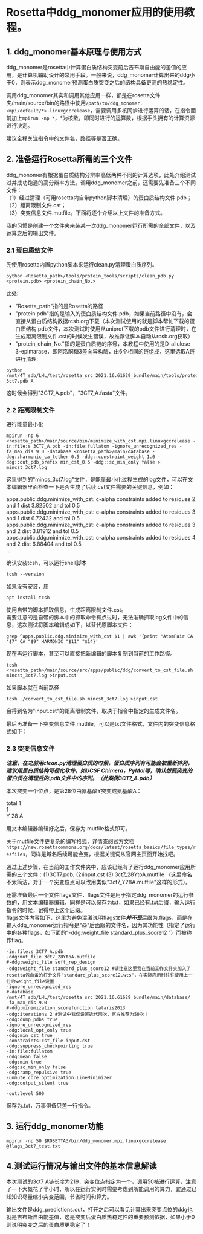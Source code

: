 # Rosetta中ddg_monomer应用的使用教程。 

## 1. ddg_monomer基本原理与使用方式
ddg_monomer是rosetta中计算蛋白质结构突变前后吉布斯自由能的差值的应用，是计算机辅助设计的常用手段。一般来说，ddg_monomer计算出来的ddg小于0，则表示ddg_monomer预测蛋白质突变之后的结构具备更高的热稳定性。

调用ddg_monomer其实和调用其他应用一样，都是在rosetta文件夹/main/source/bin的路径中使用``/path/to/ddg_monomer.<mpi/default/*>.linuxgccrelease``，需要调用多核同步进行运算的话，在指令面前加上``mpirun -np *``，*为核数，即同时进行的运算数，根据手头拥有的计算资源进行决定。  

建议全程关注指令中的文件名，路径等是否正确。 
 
 
 
## 2. 准备运行Rosetta所需的三个文件
ddg_monomer有根据蛋白质结构分辨率高低两种不同的计算选项，此处介绍测试过并成功跑通的高分辨率方法。调用ddg_monomer之前，还需要先准备三个不同文件：  
（1）经过清理（可用rosetta内自带python脚本清理）的蛋白质结构文件.pdb；  
（2）距离限制文件.cst；  
（3）突变信息文件.mutfile。下面将逐个介绍以上文件的准备方式。

我的习惯是创建一个文件夹来装某一次ddg_monomer运行所需的全部文件，以及运算之后的输出文件。 
 
 
### 2.1 蛋白质结文件
先使用rosetta内置python脚本来运行clean.py清理蛋白质序列。

```
python <Rosetta_path>/tools/protein_tools/scripts/clean_pdb.py <protein.pdb> <protein_chain_No.>
```

此处:  
- "Rosetta_path"指的是Rosetta的路径  
- "protein.pdb"指的是输入的蛋白质结构文件.pdb，如果当前路径中没有，会直接从蛋白质结构数据rcsb.org下载（本次测试使用的就是脚本帮忙下载的蛋白质结构.pdb文件，本次测试时使用从uniprot下载的pdb文件进行清理时，在生成距离限制文件.cst的时候发生错误，故推荐让脚本自动从rcsb.org获取）  
- "protein_chain_No."指的是蛋白质链的序号，本教程中使用的是D-allulose 3-epimarase，即阿洛酮糖3差向异构酶，由6个相同的链组成，这里选取A链进行清理:  

```
python /mnt/4T_sdb/LHL/test/rosetta_src_2021.16.61629_bundle/main/tools/protein_tools/scripts/clean_pdb.py 3ct7.pdb A
```

这时候会得到"3CT7_A.pdb"，"3CT7_A.fasta"文件。 
 
 
### 2.2 距离限制文件
进行能量最小化
```
mpirun -np 6 <rosetta_path>/main/source/bin/minimize_with_cst.mpi.linuxgccrelease -in:file:s 3CT7_A.pdb -in:file:fullatom -ignore_unrecognized_res -fa_max_dis 9.0 -database <rosetta_path>/main/database -ddg::harmonic_ca_tether 0.5 -ddg::constraint_weight 1.0 -ddg::out_pdb_prefix min_cst_0.5 -ddg::sc_min_only false > mincst_3ct7.log
```
  
这里得到的"mincs_3ct7.log"文件，是能量最小化过程生成的log文件，可以在文本编辑器里面检查一下是否生成了后续.cst文件需要的关键信息，例如：  

apps.public.ddg.minimize_with_cst: c-alpha constraints added to residues 2 and 1 dist 3.82502 and tol 0.5  
apps.public.ddg.minimize_with_cst: c-alpha constraints added to residues 3 and 1 dist 6.72432 and tol 0.5  
apps.public.ddg.minimize_with_cst: c-alpha constraints added to residues 3 and 2 dist 3.81912 and tol 0.5  
apps.public.ddg.minimize_with_cst: c-alpha constraints added to residues 4 and 2 dist 6.88404 and tol 0.5  
...  
  
确认安装tcsh，可以运行shell脚本
```
tcsh --version
```
如果没有安装，用
```
apt install tcsh
```
  
使用自带的脚本抓取信息，生成距离限制文件.cst。  
需要注意的是自带的脚本中的抓取命令有点过时，无法准确抓取log文件中的信息，这次测试将脚本编辑成如下，以替代原脚本文件：
```
grep ^apps.public.ddg.minimize_with_cst $1 | awk '{print "AtomPair CA "$7" CA "$9" HARMONIC "$11" "$14}'
```
现在再运行脚本，甚至可以直接把新编辑的脚本复制到当前的工作路径。
```
tcsh <rosetta_path>/main/source/src/apps/public/ddg/convert_to_cst_file.sh mincst_3ct7.log >input.cst
```
如果脚本就在当前路径
```
tcsh ./convert_to_cst_file.sh mincst_3ct7.log >input.cst
```
会得到名为"input.cst"的距离限制文件，取决于指令中指定的生成文件名。  
  
最后再准备一下突变信息文件.mutfile，可以是txt文件格式，文件内的突变信息格式如下： 
 
 
### 2.3 突变信息文件 
***注意，在之前用clean.py清理蛋白质的时候，蛋白质序列有可能会被重新排列，建议用蛋白质结构可视化软件，如UCSF Chimera，PyMol等，确认想要突变的蛋白质在清理后的.pdb文件中的序列。（此案例3CT7_A.pdb）***  
  
本次突变一个位点，是第28位由氨基酸Y突变成氨基酸A：  
  
total 1  
1  
Y 28 A  
  
用文本编辑器编辑好之后，保存为.mutfile格式即可。  
  
关于mutfile文件更复杂的编写格式，详情查阅官方文档 ``https://new.rosettacommons.org/docs/latest/rosetta_basics/file_types/resfiles``，同样是域名后续可能会变，根据关键词从官网主页面开始找吧。  

通过上述步骤，在当前的工作文件夹中，应该已经有了运行ddg_monomer应用所需的三个文件：(1)3CT7.pdb, (2)input.cst (3) 3ct7_28YtoA.mutfile （这里命名不太简洁，对于一个突变位点可以改用类似"3ct7_Y28A.mutfile"这样的形式）。  
  
还需准备最后一个文件flags文件，flags文件是用于指定ddg_monomer的运行参数的，用文本编辑器编辑，同样是可以保存为txt，如果已经有.txt后缀，输入运行指令的时候，记得带上这个后缀。  
flags文件内容如下，这里为避免混淆说明flags文件***并不是***后缀为.flags，而是在输入ddg_monomer运行指令是"@"后面跟的文件名，因为其功能性（指定了运行中的各种flags，如下面的“-ddg:weight_file standard_plus_score12 ”）而被称作flag。
```
-in:file:s 3CT7_A.pdb
-ddg:mut_file 3ct7_28YtoA.mutfile
#-ddg:weight_file soft_rep_design
-ddg:weight_file standard_plus_score12 #请注意这里我在当前工作文件夹加入了rosetta包自备的打分文件"standard_plus_score12.wts"，在实际应用时往往使用上一行的weight_file设置
-ignore_unrecognized_res
#-database /mnt/4T_sdb/LHL/test/rosetta_src_2021.16.61629_bundle/main/database/
-fa_max_dis 9.0
#-ddg:minimization_scorefunction talaris2013
-ddg:iterations 2 #测试中我仅设置迭代两次，官方推荐为50次！
-ddg:dump_pdbs true
-ignore_unrecognized_res
-ddg:local_opt_only true
-ddg:min_cst true
-constraints:cst_file input.cst
-ddg:suppress_checkpointing true
-in:file:fullatom 
-ddg:mean false
-ddg:min true
-ddg:sc_min_only false
-ddg:ramp_repulsive true
-unmute core.optimization.LineMinimizer
-ddg:output_silent true

-out:level 500
``` 
 
保存为.txt，万事俱备只差一行指令。 
 
 
 
## 3. 运行ddg_monomer功能  
```
mpirun -np 50 $ROSETTA3/bin/ddg_monomer.mpi.linuxgccrelease @flags_3ct7_test.txt
``` 
 
 
 
## 4.测试运行情况与输出文件的基本信息解读
本次测试的3ct7 A链长度为219，突变位点指定为一个，调用50核进行运算，注意了一下大概花了半小时，所以在运行实例时需要考虑到所能调用的算力，宜通过已知知识尽量缩小突变范围，节省时间和算力。  

输出文件是ddg_predictions.out，打开之后可以看见计算出来突变点位的ddg也就是吉布斯自由能差值，这是突变后蛋白质热稳定性的重要预测依据，如果小于0则说明突变之后的蛋白质更稳定了！






